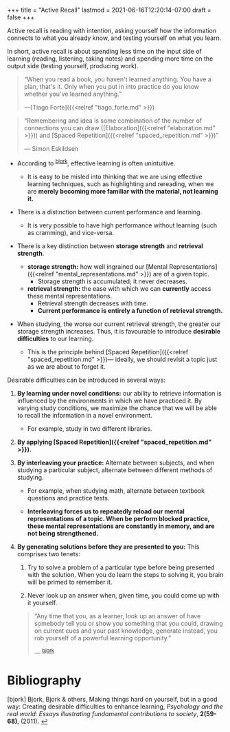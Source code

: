 +++
title = "Active Recall"
lastmod = 2021-06-16T12:20:14-07:00
draft = false
+++

Active recall is reading with intention, asking yourself how the information connects to what you already know, and testing yourself on what you learn.

<span class="underline">In short, active recall is about spending less time on the input side of learning (reading, listening, taking notes) and spending more time on the output side (testing yourself, producing work).</span>

> “When you read a book, you haven't learned anything. You have a plan, that's it. Only when you put in into practice do you know whether you've learned anything.”
>
> —[Tiago Forte]({{<relref "tiago_forte.md" >}})

<!--quoteend-->

> “Remembering and idea is some combination of the number of connections you can draw ([Elaboration]({{<relref "elaboration.md" >}})) and [Spaced Repetition]({{<relref "spaced_repetition.md" >}})”
>
> — Simon Eskildsen

-   According to <sup id="a583e7c175d537c0442da246e5184fe1"><a href="#bjork" title="Bjork, Bjork \&amp; others, Making things hard on yourself, but in a good way: Creating desirable difficulties to enhance learning, {Psychology and the real world: Essays illustrating fundamental contributions to society}, v(59-68), (2011).">bjork</a></sup>, effective learning is often unintuitive.
    -   It is easy to be misled into thinking that we are using effective learning techniques, such as highlighting and rereading, when we are **merely becoming more familiar with the material, not learning it.**
-   There is a distinction between current performance and learning.
    -   It is very possible to have high performance without learning (such as cramming), and vice-versa.
-   There is a key distinction between **storage strength** and **retrieval strength**.
    -   **storage strength:** how well ingrained our [Mental Representations]({{<relref "mental_representations.md" >}}) are of a given topic.
        -   Storage strength is accumulated; it never decreases.
    -   **retrieval strength:** the ease with which we can **currently** access these mental representations.
        -   Retrieval strength decreases with time.
        -   **Current performance is entirely a function of retrieval strength.**

-   When studying, the worse our current retrieval strength, the greater our storage strength increases. Thus, it is favourable to introduce **desirable difficulties** to our learning.
    -   This is the principle behind [Spaced Repetition]({{<relref "spaced_repetition.md" >}})— <span class="underline">ideally, we should revisit a topic just as we are about to forget it.</span>

Desirable difficulties can be introduced in several ways:

1.  **By learning under novel conditions:** our ability to retrieve information is influenced by the environments in which we have practiced it. By varying study conditions, we maximize the chance that we will be able to recall the information in a novel environment.
    -   For example, study in two different libraries.

2.  **By applying [Spaced Repetition]({{<relref "spaced_repetition.md" >}}).**

3.  **By interleaving your practice:** Alternate between subjects, and when studying a particular subject, alternate between different methods of studying.
    -   For example, when studying math, alternate between textbook questions and practice tests.

    -   **Interleaving forces us to repeatedly reload our mental representations of a topic. When be perform blocked practice, these mental representations are constantly in memory, and are not being strengthened.**

4.  **By generating solutions before they are presented to you:** This comprises two tenets:

    1.  Try to solve a problem of a particular type before being presented with the solution. When you do learn the steps to solving it, you brain will be primed to remember it.

    2.  Never look up an answer when, given time, you could come up with it yourself.

    > “Any time that you, as a learner, look up an answer of have somebody tell you or show you something that you could, drawing on current cues and your past knowledge, generate instead, you rob yourself of a powerful learning opportunity.”
    >
    > — <sup id="a583e7c175d537c0442da246e5184fe1"><a href="#bjork" title="Bjork, Bjork \&amp; others, Making things hard on yourself, but in a good way: Creating desirable difficulties to enhance learning, {Psychology and the real world: Essays illustrating fundamental contributions to society}, v(59-68), (2011).">bjork</a></sup>

# Bibliography
<a id="bjork"></a>[bjork] Bjork, Bjork & others, Making things hard on yourself, but in a good way: Creating desirable difficulties to enhance learning, <i>Psychology and the real world: Essays illustrating fundamental contributions to society</i>, <b>2(59-68)</b>, (2011). [↩](#a583e7c175d537c0442da246e5184fe1)
